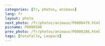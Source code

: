 ```yaml
---
categories: [fr, photos, animaux]
lang: fr
layout: photo
next_photo: /fr/photos/animaux/P0000479.html
picname: P0000500
prev_photo: /fr/photos/animaux/P0000188.html
tags: [Fotofalle, Leopard]
---
```

